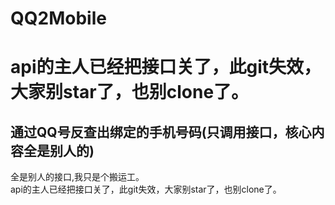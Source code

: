 
# QQ2Mobile  
# api的主人已经把接口关了，此git失效，大家别star了，也别clone了。  
## 通过QQ号反查出绑定的手机号码(只调用接口，核心内容全是别人的)  
全是别人的接口,我只是个搬运工。    
api的主人已经把接口关了，此git失效，大家别star了，也别clone了。  
